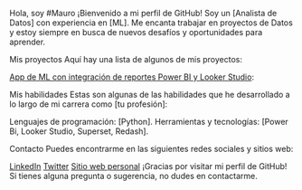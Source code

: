 Hola, soy #Mauro
¡Bienvenido a mi perfil de GitHub! Soy un [Analista de Datos] con experiencia en [ML]. Me encanta trabajar en proyectos de Datos y estoy siempre en busca de nuevos desafíos y oportunidades para aprender.

Mis proyectos
Aquí hay una lista de algunos de mis proyectos:

[App de ML con integración de reportes Power BI y Looker Studio](https://github.com/Mdr060788/prediccion_abandono):

Mis habilidades
Estas son algunas de las habilidades que he desarrollado a lo largo de mi carrera como [tu profesión]:

Lenguajes de programación: [Python].
Herramientas y tecnologías: [Power Bi, Looker Studio, Superset, Redash].

Contacto
Puedes encontrarme en las siguientes redes sociales y sitios web:

[LinkedIn](https://www.linkedin.com/in/mauro-daniel-rossi/)
[Twitter](https://twitter.com/mauro_daniel_r)
[Sitio web personal](https://mdr-data-tech.glideapp.io/)
¡Gracias por visitar mi perfil de GitHub! Si tienes alguna pregunta o sugerencia, no dudes en contactarme.
